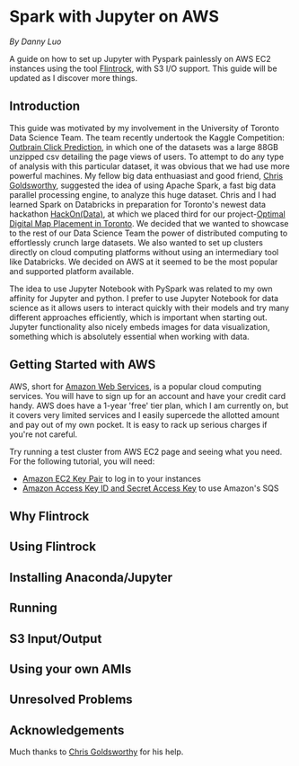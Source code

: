 # Spark with Jupyter on AWS
*By Danny Luo*

A guide on how to set up Jupyter with Pyspark painlessly on AWS EC2 instances using the tool [Flintrock](https://github.com/nchammas/flintrock), with S3 I/O support. This guide will be updated as I discover more things.

## Introduction
This guide was motivated by my involvement in the University of Toronto Data Science Team. The team recently undertook the Kaggle Competition: [Outbrain Click Prediction](https://www.kaggle.com/c/outbrain-click-prediction), in which one of the datasets was a large 88GB unzipped csv detailing the page views of users. To attempt to do any type of analysis with this particular dataset, it was obvious that we had use more powerful machines. My fellow big data enthuasiast and good friend, [Chris Goldsworthy](github.com/c4goldsw), suggested the idea of using Apache Spark, a fast big data parallel processing engine, to analyze this huge dataset. Chris and I had learned Spark on Databricks in preparation for Toronto's newest data hackathon [HackOn(Data)](http://hackondata.com/), at which we placed third for our project-[Optimal Digital Map Placement in Toronto](https://github.com/c4goldsw/billboardPlacementTO). We decided that we wanted to showcase to the rest of our Data Science Team the power of distributed computing to effortlessly crunch large datasets. We also wanted to set up clusters directly on cloud computing platforms without using an intermediary tool like Databricks. We decided on AWS at it seemed to be the most popular and supported platform available.

The idea to use Jupyter Notebook with PySpark was related to my own affinity for Jupyter and python. I prefer to use Jupyter Notebook for data science as it allows users to interact quickly with their models and try many different approaches efficiently, which is important when starting out. Jupyter functionality also nicely embeds images for data visualization, something which is absolutely essential when working with data. 

## Getting Started with AWS
AWS, short for [Amazon Web Services](https://aws.amazon.com/), is a popular cloud computing services. You will have to sign up for an account and have your credit card handy. AWS does have a 1-year 'free' tier plan, which I am currently on, but it covers very limited services and I easily supercede the allotted amount and pay out of my own pocket. It is easy to rack up serious charges if you're not careful. 

Try running a test cluster from AWS EC2 page and seeing what you need. For the following tutorial, you will need:
* [Amazon EC2 Key Pair](http://docs.aws.amazon.com/AWSEC2/latest/UserGuide/ec2-key-pairs.html) to log in to your instances
* [Amazon Access Key ID and Secret Access Key](http://docs.aws.amazon.com/AWSSimpleQueueService/latest/SQSGettingStartedGuide/AWSCredentials.html) to use Amazon's SQS

## Why Flintrock

## Using Flintrock

## Installing Anaconda/Jupyter

## Running

## S3 Input/Output

## Using your own AMIs

## Unresolved Problems

## Acknowledgements
Much thanks to [Chris Goldsworthy](github.com/c4goldsw) for his help. 
